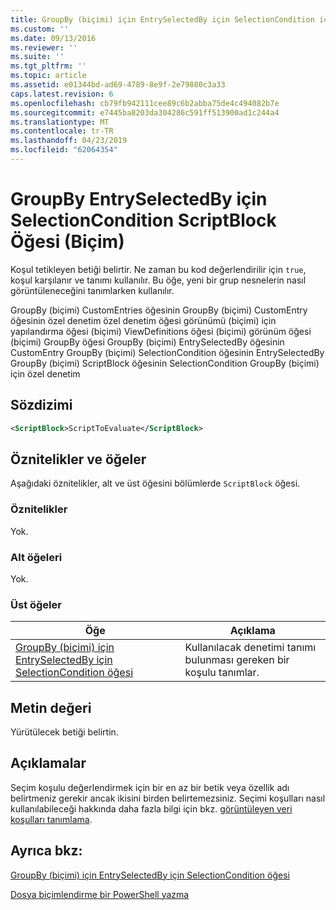 ```yaml
---
title: GroupBy (biçimi) için EntrySelectedBy için SelectionCondition için ScriptBlock öğesi | Microsoft Docs
ms.custom: ''
ms.date: 09/13/2016
ms.reviewer: ''
ms.suite: ''
ms.tgt_pltfrm: ''
ms.topic: article
ms.assetid: e01344bd-ad69-4789-8e9f-2e79880c3a33
caps.latest.revision: 6
ms.openlocfilehash: cb79fb942111cee89c6b2abba75de4c494082b7e
ms.sourcegitcommit: e7445ba8203da304286c591ff513900ad1c244a4
ms.translationtype: MT
ms.contentlocale: tr-TR
ms.lasthandoff: 04/23/2019
ms.locfileid: "62064354"
---
```

# <a name="scriptblock-element-for-selectioncondition-for-entryselectedby-for-groupby-format"></a>GroupBy EntrySelectedBy için SelectionCondition ScriptBlock Öğesi (Biçim)

Koşul tetikleyen betiği belirtir. Ne zaman bu kod değerlendirilir için `true`, koşul karşılanır ve tanımı kullanılır. Bu öğe, yeni bir grup nesnelerin nasıl görüntüleneceğini tanımlarken kullanılır.

GroupBy (biçimi) CustomEntries öğesinin GroupBy (biçimi) CustomEntry öğesinin özel denetim özel denetim öğesi görünümü (biçimi) için yapılandırma öğesi (biçimi) ViewDefinitions öğesi (biçimi) görünüm öğesi (biçimi) GroupBy öğesi GroupBy (biçimi) EntrySelectedBy öğesinin CustomEntry GroupBy (biçimi) SelectionCondition öğesinin EntrySelectedBy GroupBy (biçimi) ScriptBlock öğesinin SelectionCondition GroupBy (biçimi) için özel denetim

## <a name="syntax"></a>Sözdizimi

```xml
<ScriptBlock>ScriptToEvaluate</ScriptBlock>
```

## <a name="attributes-and-elements"></a>Öznitelikler ve öğeler

Aşağıdaki öznitelikler, alt ve üst öğesini bölümlerde `ScriptBlock` öğesi.

### <a name="attributes"></a>Öznitelikler

Yok.

### <a name="child-elements"></a>Alt öğeleri

Yok.

### <a name="parent-elements"></a>Üst öğeler

|Öğe|Açıklama|
|-------------|-----------------|
|[GroupBy (biçimi) için EntrySelectedBy için SelectionCondition öğesi](./selectioncondition-element-for-entryselectedby-for-groupby-format.md)|Kullanılacak denetimi tanımı bulunması gereken bir koşulu tanımlar.|

## <a name="text-value"></a>Metin değeri

Yürütülecek betiği belirtin.

## <a name="remarks"></a>Açıklamalar

Seçim koşulu değerlendirmek için bir en az bir betik veya özellik adı belirtmeniz gerekir ancak ikisini birden belirtemezsiniz. Seçimi koşulları nasıl kullanılabileceği hakkında daha fazla bilgi için bkz. [görüntüleyen veri koşulları tanımlama](./defining-conditions-for-displaying-data.md).

## <a name="see-also"></a>Ayrıca bkz:

[GroupBy (biçimi) için EntrySelectedBy için SelectionCondition öğesi](./selectioncondition-element-for-entryselectedby-for-groupby-format.md)

[Dosya biçimlendirme bir PowerShell yazma](./writing-a-powershell-formatting-file.md)
